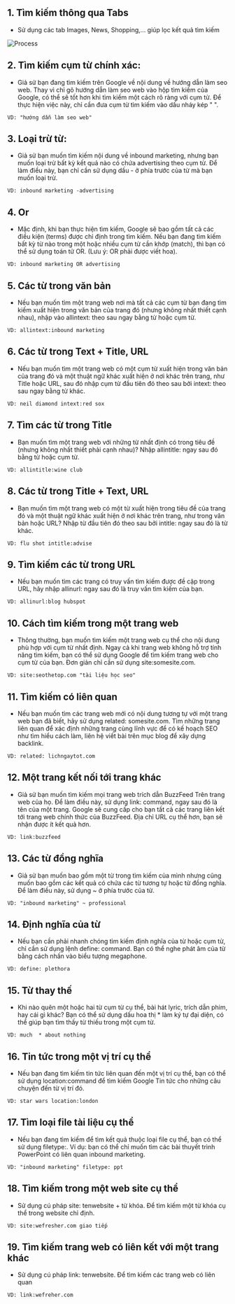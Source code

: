## 1. Tìm kiếm thông qua Tabs
- Sử dụng các tab Images, News, Shopping,... giúp lọc kết quả tìm kiếm
<img src='https://wefresher.com/wp-content/uploads/2019/09/google-tabs.png' alt='Process' style='display: block; margin-left: auto; margin-right: auto' >

## 2.  Tìm kiếm cụm từ chính xác: 
- Giả sử bạn đang tìm kiếm trên Google về nội dung về hướng dẫn làm seo web. Thay vì chỉ gõ hướng dẫn làm seo web vào hộp tìm kiếm của Google, có thể sẽ tốt hơn khi tìm kiếm một cách rõ ràng với cụm từ. Để thực hiện việc này, chỉ cần đưa cụm từ tìm kiếm vào dấu nháy kép " ".
```
VD: "hướng dẫn làm seo web"
```
## 3. Loại trừ từ: 
- Giả sử bạn muốn tìm kiếm nội dung về inbound marketing, nhưng bạn muốn loại trừ bất kỳ kết quả nào có chứa advertising theo cụm từ. Để làm điều này, bạn chỉ cần sử dụng dấu - ở phía trước của từ mà bạn muốn loại trừ.
```
VD: inbound marketing -advertising
```
## 4. Or
- Mặc định, khi bạn thực hiện tìm kiếm, Google sẽ bao gồm tất cả các điều kiện (terms) được chỉ định trong tìm kiếm. Nếu bạn đang tìm kiếm bất kỳ từ nào trong một hoặc nhiều cụm từ cần khớp (match), thì bạn có thể sử dụng toán tử OR. (Lưu ý: OR phải được viết hoa).
```
VD: inbound marketing OR advertising
```
## 5. Các từ trong văn bản
- Nếu bạn muốn tìm một trang web nơi mà tất cả các cụm từ bạn đang tìm kiếm xuất hiện trong văn bản của trang đó (nhưng không nhất thiết cạnh nhau), nhập vào allintext: theo sau ngay bằng từ hoặc cụm từ. 
```
VD: allintext:inbound marketing
```
## 6. Các từ trong Text + Title, URL
- Nếu bạn muốn tìm một trang web có một cụm từ xuất hiện trong văn bản của trang đó và một thuật ngữ khác xuất hiện ở nơi khác trên trang, như Title hoặc URL, sau đó nhập cụm từ đầu tiên đó theo sau bởi intext: theo sau ngay bằng từ khác.
```
VD: neil diamond intext:red sox
```
## 7. Tìm các từ trong Title
- Bạn muốn tìm một trang web với những từ nhất định có trong tiêu đề (nhưng không nhất thiết phải cạnh nhau)? Nhập allintitle: ngay sau đó bằng từ hoặc cụm từ.
```
VD: allintitle:wine club
```
## 8. Các từ trong Title + Text, URL
- Bạn muốn tìm một trang web có một từ xuất hiện trong tiêu đề của trang đó và một thuật ngữ khác xuất hiện ở nơi khác trên trang, như trong văn bản hoặc URL? Nhập từ đầu tiên đó theo sau bởi intitle: ngay sau đó là từ khác.
```
VD: flu shot intitle:advise
```
## 9. Tìm kiếm các từ trong URL
- Nếu bạn muốn tìm các trang có truy vấn tìm kiếm được đề cập trong URL, hãy nhập allinurl: ngay sau đó là truy vấn tìm kiếm của bạn.
```
VD: allinurl:blog hubspot
```
## 10. Cách tìm kiếm trong một trang web
- Thông thường, bạn muốn tìm kiếm một trang web cụ thể cho nội dung phù hợp với cụm từ nhất định. Ngay cả khi trang web không hỗ trợ tính năng tìm kiếm, bạn có thể sử dụng Google để tìm kiếm trang web cho cụm từ của bạn. Đơn giản chỉ cần sử dụng site:somesite.com. 
```
VD: site:seothetop.com "tài liệu học seo"
```
## 11. Tìm kiếm có liên quan
- Nếu bạn muốn tìm các trang web mới có nội dung tương tự với một trang web bạn đã biết, hãy sử dụng related: somesite.com. Tìm những trang liên quan để xác định những trang cùng lĩnh vực để có kế hoạch SEO như tìm hiểu cách làm, liên hệ viết bài trên mục blog để xây dựng backlink.
```
VD: related: lichngaytot.com
```
## 12. Một trang kết nối tới trang khác
- Giả sử bạn muốn tìm kiếm mọi trang web trích dẫn BuzzFeed   Trên trang web của họ. Để làm điều này, sử dụng link: command, ngay sau đó là tên của một trang. Google sẽ cung cấp cho bạn tất cả các trang liên kết tới trang web chính thức của BuzzFeed. Địa chỉ URL cụ thể hơn, bạn sẽ nhận được ít kết quả hơn.
```
VD: link:buzzfeed
```
## 13. Các từ đồng nghĩa
- Giả sử bạn muốn bao gồm một từ trong tìm kiếm của mình nhưng cũng muốn bao gồm các kết quả có chứa các từ tương tự hoặc từ đồng nghĩa. Để làm điều này, sử dụng ~ ở phía trước của từ.
```
VD: "inbound marketing" ~ professional
```
## 14. Định nghĩa của từ
- Nếu bạn cần phải nhanh chóng tìm kiếm định nghĩa của từ hoặc cụm từ, chỉ cần sử dụng lệnh define: command. Bạn có thể nghe phát âm của từ bằng cách nhấn vào biểu tượng megaphone.
```
VD: define: plethora
```
## 15. Từ thay thế
- Khi nào quên một hoặc hai từ cụm từ cụ thể, bài hát lyric, trích dẫn phim, hay cái gì khác? Bạn có thể sử dụng dấu hoa thị * làm ký tự đại diện, có thể giúp bạn tìm thấy từ thiếu trong một cụm từ.
```
VD: much  * about nothing
```
## 16. Tin tức trong một vị trí cụ thể
- Nếu bạn đang tìm kiếm tin tức liên quan đến một vị trí cụ thể, bạn có thể sử dụng location:command để tìm kiếm Google Tin tức cho những câu chuyện đến từ vị trí đó.
```
VD: star wars location:london
```
## 17. Tìm loại file tài liệu cụ thể
- Nếu bạn đang tìm kiếm để tìm kết quả thuộc loại file cụ thể, bạn có thể sử dụng filetype:. Ví dụ: bạn có thể chỉ muốn tìm các bài thuyết trình PowerPoint có liên quan inbound marketing.
```
VD: "inbound marketing" filetype: ppt
```
## 18. Tìm kiếm trong một web site cụ thể
- Sử dụng cú pháp site: tenwebsite + từ khóa. Để tìm kiếm một từ khóa cụ thể trong website chỉ định.
```
VD: site:wefresher.com giao tiếp
```
## 19. Tìm kiếm trang web có liên kết với một trang khác
- Sử dụng cú pháp link: tenwebsite. Để tìm kiếm các trang web có liên quan
```
VD: link:wefreher.com 
```
